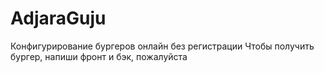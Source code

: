 # AdjaraGuju
Конфигурирование бургеров онлайн без регистрации
Чтобы получить бургер, напиши фронт и бэк, пожалуйста
